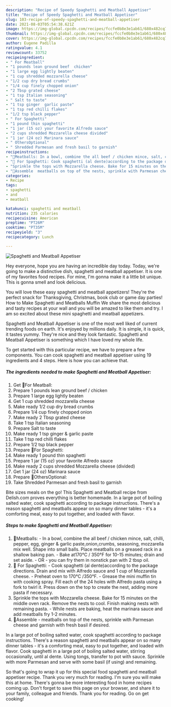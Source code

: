```yaml
---
description: "Recipe of Speedy Spaghetti and Meatball Appetiser"
title: "Recipe of Speedy Spaghetti and Meatball Appetiser"
slug: 103-recipe-of-speedy-spaghetti-and-meatball-appetiser
date: 2021-08-03T05:54:38.621Z
image: https://img-global.cpcdn.com/recipes/fccfe0b8e3e1ab61/680x482cq70/spaghetti-and-meatball-appetiser-recipe-main-photo.jpg
thumbnail: https://img-global.cpcdn.com/recipes/fccfe0b8e3e1ab61/680x482cq70/spaghetti-and-meatball-appetiser-recipe-main-photo.jpg
cover: https://img-global.cpcdn.com/recipes/fccfe0b8e3e1ab61/680x482cq70/spaghetti-and-meatball-appetiser-recipe-main-photo.jpg
author: Eugene Padilla
ratingvalue: 4.1
reviewcount: 33752
recipeingredient:
- " For Meatball"
- "1 pounds lean ground beef  chicken"
- "1 large egg lightly beaten"
- "1 cup shredded mozzarella cheese"
- "1/2 cup dry bread crumbs"
- "1/4 cup finely chopped onion"
- "2 Tbsp grated cheese"
- "1 tsp Italian seasoning"
- " Salt to taste"
- "1 tsp ginger  garlic paste"
- "1 tsp red chilli flakes"
- "1/2 tsp black pepper"
- " For Spaghetti"
- "1 pound thin spaghetti"
- "1 jar (15 oz) your favorite Alfredo sauce"
- "2 cups shredded Mozzarella cheese divided"
- "1 jar (24 oz) Marinara sauce"
- " OthersOptional"
- " Shredded Parmesan and fresh basil to garnish"
recipeinstructions:
- "🌻Meatballs: In a bowl, combine the all beef / chicken mince, salt, chilli, pepper, egg, ginger &amp; garlic paste,onion,crumbs, seasoning, mozzarella mix well. Shape into small balls. Place meatballs on a greased rack in a shallow baking pan. Bake at170°C / 350°F for 10-15 minutes; drain and set aside. OR  you can fry them in nonstick pan with 2 tbsp oil."
- "🌻 For Spaghetti: Cook spaghetti (al dente)according to the package directions. Drain and mix with Alfredo sauce and 1 cup of Mozzarella cheese. Preheat oven to 170°C /350°F.  Grease the mini muffin tin with cooking spray. Fill each of the 24 holes with Alfredo pasta using a fork to twirl it. Press down on the top to create the nest, adding more pasta if necessary."
- "Sprinkle the tops with Mozzarella cheese. Bake for 15 minutes on the middle oven rack. Remove the nests to cool. Finish making nests with remaining pasta. While nests are baking, heat the marinara sauce and add meatballs fry 1-2 minutes."
- "🌻Assemble  meatballs on top of the nests, sprinkle with Parmesan cheese and garnish with fresh basil if desired."
categories:
- Recipe
tags:
- spaghetti
- and
- meatball

katakunci: spaghetti and meatball 
nutrition: 235 calories
recipecuisine: American
preptime: "PT26M"
cooktime: "PT35M"
recipeyield: "3"
recipecategory: Lunch

---
```



![Spaghetti and Meatball Appetiser](https://img-global.cpcdn.com/recipes/fccfe0b8e3e1ab61/680x482cq70/spaghetti-and-meatball-appetiser-recipe-main-photo.jpg)

Hey everyone, hope you are having an incredible day today. Today, we're going to make a distinctive dish, spaghetti and meatball appetiser. It is one of my favorites food recipes. For mine, I'm gonna make it a little bit unique. This is gonna smell and look delicious.

You will love these easy spaghetti and meatball appetizers! They&#39;re the perfect snack for Thanksgiving, Christmas, book club or game day parties! How to Make Spaghetti and Meatballs Muffin We share the most delicious and tasty recipes at your wall and you will be amazed to like them and try. I am so excited about these mini spaghetti and meatball appetizers.

Spaghetti and Meatball Appetiser is one of the most well liked of current trending foods on earth. It's enjoyed by millions daily. It is simple, it is quick, it tastes yummy. They're nice and they look fantastic. Spaghetti and Meatball Appetiser is something which I have loved my whole life.


To get started with this particular recipe, we have to prepare a few components. You can cook spaghetti and meatball appetiser using 19 ingredients and 4 steps. Here is how you can achieve that.

<!--inarticleads1-->

##### The ingredients needed to make Spaghetti and Meatball Appetiser:

1. Get  🌻For Meatball:
1. Prepare 1 pounds lean ground beef / chicken
1. Prepare 1 large egg lightly beaten
1. Get 1 cup shredded mozzarella cheese
1. Make ready 1/2 cup dry bread crumbs
1. Prepare 1/4 cup finely chopped onion
1. Make ready 2 Tbsp grated cheese
1. Take 1 tsp Italian seasoning
1. Prepare  Salt to taste
1. Make ready 1 tsp ginger &amp; garlic paste
1. Take 1 tsp red chilli flakes
1. Prepare 1/2 tsp black pepper
1. Prepare  🌻For Spaghetti:
1. Make ready 1 pound thin spaghetti
1. Prepare 1 jar (15 oz) your favorite Alfredo sauce
1. Make ready 2 cups shredded Mozzarella cheese (divided)
1. Get 1 jar (24 oz) Marinara sauce
1. Prepare  🌻OthersOptional:
1. Take  Shredded Parmesan and fresh basil to garnish


Bite sizes meals on the go! This Spaghetti and Meatball recipe from Delish.com proves everything is better homemade. In a large pot of boiling salted water, cook spaghetti according to package instructions. There&#39;s a reason spaghetti and meatballs appear on so many dinner tables - it&#39;s a comforting meal, easy to put together, and loaded with flavor. 

<!--inarticleads2-->

##### Steps to make Spaghetti and Meatball Appetiser:

1. 🌻Meatballs: - In a bowl, combine the all beef / chicken mince, salt, chilli, pepper, egg, ginger &amp; garlic paste,onion,crumbs, seasoning, mozzarella mix well. Shape into small balls. Place meatballs on a greased rack in a shallow baking pan. - Bake at170°C / 350°F for 10-15 minutes; drain and set aside. - OR  - you can fry them in nonstick pan with 2 tbsp oil.
1. 🌻 For Spaghetti: - Cook spaghetti (al dente)according to the package directions. Drain and mix with Alfredo sauce and 1 cup of Mozzarella cheese. - Preheat oven to 170°C /350°F.  - Grease the mini muffin tin with cooking spray. Fill each of the 24 holes with Alfredo pasta using a fork to twirl it. Press down on the top to create the nest, adding more pasta if necessary.
1. Sprinkle the tops with Mozzarella cheese. Bake for 15 minutes on the middle oven rack. Remove the nests to cool. Finish making nests with remaining pasta. - While nests are baking, heat the marinara sauce and add meatballs fry 1-2 minutes.
1. 🌻Assemble  - meatballs on top of the nests, sprinkle with Parmesan cheese and garnish with fresh basil if desired.


In a large pot of boiling salted water, cook spaghetti according to package instructions. There&#39;s a reason spaghetti and meatballs appear on so many dinner tables - it&#39;s a comforting meal, easy to put together, and loaded with flavor. Cook spaghetti in a large pot of boiling salted water, stirring occasionally, until al dente. Using tongs, transfer to pot with sauce. Sprinkle with more Parmesan and serve with some basil (if using) and remaining. 

So that's going to wrap it up for this special food spaghetti and meatball appetiser recipe. Thank you very much for reading. I'm sure you will make this at home. There's gonna be more interesting food in home recipes coming up. Don't forget to save this page on your browser, and share it to your family, colleague and friends. Thank you for reading. Go on get cooking!
